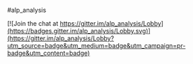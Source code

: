 #alp_analysis

[![Join the chat at https://gitter.im/alp_analysis/Lobby](https://badges.gitter.im/alp_analysis/Lobby.svg)](https://gitter.im/alp_analysis/Lobby?utm_source=badge&utm_medium=badge&utm_campaign=pr-badge&utm_content=badge)

